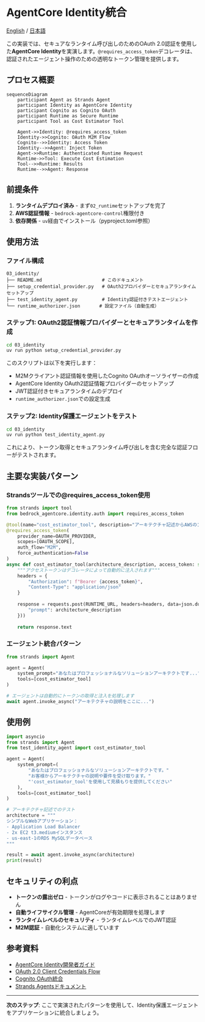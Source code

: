 # AgentCore Identity統合

[English](README.md) / [日本語](README_ja.md)

この実装では、セキュアなランタイム呼び出しのためのOAuth 2.0認証を使用した**AgentCore Identity**を実演します。`@requires_access_token`デコレータは、認証されたエージェント操作のための透明なトークン管理を提供します。

## プロセス概要

```mermaid
sequenceDiagram
    participant Agent as Strands Agent
    participant Identity as AgentCore Identity
    participant Cognito as Cognito OAuth
    participant Runtime as Secure Runtime
    participant Tool as Cost Estimator Tool

    Agent->>Identity: @requires_access_token
    Identity->>Cognito: OAuth M2M Flow
    Cognito-->>Identity: Access Token
    Identity-->>Agent: Inject Token
    Agent->>Runtime: Authenticated Runtime Request
    Runtime->>Tool: Execute Cost Estimation
    Tool-->>Runtime: Results
    Runtime-->>Agent: Response
```

## 前提条件

1. **ランタイムデプロイ済み** - まず`02_runtime`セットアップを完了
2. **AWS認証情報** - `bedrock-agentcore-control`権限付き
3. **依存関係** - `uv`経由でインストール（pyproject.toml参照）

## 使用方法

### ファイル構成

```
03_identity/
├── README.md                      # このドキュメント
├── setup_credential_provider.py   # OAuth2プロバイダーとセキュアランタイムセットアップ
├── test_identity_agent.py         # Identity認証付きテストエージェント
└── runtime_authorizer.json       # 設定ファイル（自動生成）
```

### ステップ1: OAuth2認証情報プロバイダーとセキュアランタイムを作成

```bash
cd 03_identity
uv run python setup_credential_provider.py
```

このスクリプトは以下を実行します：
- M2Mクライアント認証情報を使用したCognito OAuthオーソライザーの作成
- AgentCore Identity OAuth2認証情報プロバイダーのセットアップ
- JWT認証付きセキュアランタイムのデプロイ
- `runtime_authorizer.json`での設定生成

### ステップ2: Identity保護エージェントをテスト

```bash
cd 03_identity
uv run python test_identity_agent.py
```

これにより、トークン取得とセキュアランタイム呼び出しを含む完全な認証フローがテストされます。

## 主要な実装パターン

### Strandsツールでの@requires_access_token使用

```python
from strands import tool
from bedrock_agentcore.identity.auth import requires_access_token

@tool(name="cost_estimator_tool", description="アーキテクチャ記述からAWSのコストを見積もり")
@requires_access_token(
    provider_name=OAUTH_PROVIDER,
    scopes=[OAUTH_SCOPE],
    auth_flow="M2M",
    force_authentication=False
)
async def cost_estimator_tool(architecture_description, access_token: str) -> str:
    """アクセストークンはデコレータによって自動的に注入されます"""
    headers = {
        "Authorization": f"Bearer {access_token}",
        "Content-Type": "application/json"
    }
    
    response = requests.post(RUNTIME_URL, headers=headers, data=json.dumps({
        "prompt": architecture_description
    }))
    
    return response.text
```

### エージェント統合パターン

```python
from strands import Agent

agent = Agent(
    system_prompt="あなたはプロフェッショナルなソリューションアーキテクトです...",
    tools=[cost_estimator_tool]
)

# エージェントは自動的にトークンの取得と注入を処理します
await agent.invoke_async("アーキテクチャの説明をここに...")
```

## 使用例

```python
import asyncio
from strands import Agent
from test_identity_agent import cost_estimator_tool

agent = Agent(
    system_prompt=(
        "あなたはプロフェッショナルなソリューションアーキテクトです。"
        "お客様からアーキテクチャの説明や要件を受け取ります。"
        "'cost_estimator_tool'を使用して見積もりを提供してください"
    ),
    tools=[cost_estimator_tool]
)

# アーキテクチャ記述でのテスト
architecture = """
シンプルなWebアプリケーション：
- Application Load Balancer
- 2x EC2 t3.mediumインスタンス
- us-east-1のRDS MySQLデータベース
"""

result = await agent.invoke_async(architecture)
print(result)
```

## セキュリティの利点

- **トークンの露出ゼロ** - トークンがログやコードに表示されることはありません
- **自動ライフサイクル管理** - AgentCoreが有効期限を処理します
- **ランタイムレベルのセキュリティ** - ランタイムレベルでのJWT認証
- **M2M認証** - 自動化システムに適しています

## 参考資料

- [AgentCore Identity開発者ガイド](https://docs.aws.amazon.com/bedrock-agentcore/latest/devguide/identity.html)
- [OAuth 2.0 Client Credentials Flow](https://tools.ietf.org/html/rfc6749#section-4.4)
- [Cognito OAuth統合](https://docs.aws.amazon.com/cognito/latest/developerguide/cognito-user-pools-app-integration.html)
- [Strands Agentsドキュメント](https://github.com/aws-samples/strands-agents)

---

**次のステップ**: ここで実演されたパターンを使用して、Identity保護エージェントをアプリケーションに統合しましょう。
